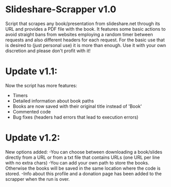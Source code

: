 # Slideshare-Scrapper v1.0
Script that scrapes any book/presentation from slideshare.net through its URL and provides a PDF file with the book.
It features some basic actions to avoid straight bans from websites employing a random timer between requests and also different headers for each request. For the basic use that is desired to (just personal use) it is more than enough.
Use it with your own discretion and please don't profit with it!

# Update v1.1:
Now the script has more features: 
- Timers
- Detailed information about book paths
- Books are now saved with their original title instead of 'Book'
- Commented code
- Bug fixes (headers had errors that lead to execution errors)

# Update v1.2:
New options added:
-You can choose between downloading a book/slides directly from a URL or from a txt file that contains URLs (one URL per line with no extra chars)
-You can add your own path to store the books. Otherwise the books will be saved in the same location where the code is stored.
-Info about this profile and a donation page has been added to the scrapper when the run is over.
